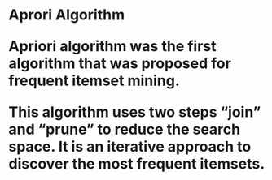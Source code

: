 <h1>Aprori Algorithm</h>
  
 <p>
  Apriori algorithm was the first algorithm that was proposed for frequent itemset mining.
  
  This algorithm uses two steps “join” and “prune” to reduce the search space. It is an iterative approach to discover the most frequent itemsets.
</p>
